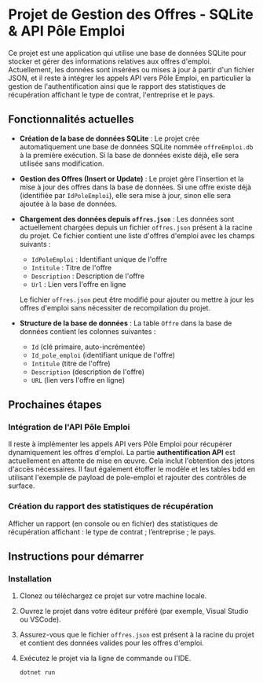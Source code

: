 # Projet de Gestion des Offres - SQLite & API Pôle Emploi

Ce projet est une application qui utilise une base de données SQLite pour stocker et gérer des informations relatives aux offres d'emploi. Actuellement, les données sont insérées ou mises à jour à partir d'un fichier JSON, et il reste à intégrer les appels API vers Pôle Emploi, en particulier la gestion de l'authentification ainsi que le rapport des statistiques de récupération affichant le type de contrat, l'entreprise et le pays.

## Fonctionnalités actuelles

- **Création de la base de données SQLite** : 
  Le projet crée automatiquement une base de données SQLite nommée `offreEmploi.db` à la première exécution. Si la base de données existe déjà, elle sera utilisée sans modification.

- **Gestion des Offres (Insert or Update)** :
  Le projet gère l'insertion et la mise à jour des offres dans la base de données. Si une offre existe déjà (identifiée par `IdPoleEmploi`), elle sera mise à jour, sinon elle sera ajoutée à la base de données.

- **Chargement des données depuis `offres.json`** :
  Les données sont actuellement chargées depuis un fichier `offres.json` présent à la racine du projet. Ce fichier contient une liste d'offres d'emploi avec les champs suivants :
  - `IdPoleEmploi` : Identifiant unique de l'offre
  - `Intitule` : Titre de l'offre
  - `Description` : Description de l'offre
  - `Url` : Lien vers l'offre en ligne

  Le fichier `offres.json` peut être modifié pour ajouter ou mettre à jour les offres d'emploi sans nécessiter de recompilation du projet.

- **Structure de la base de données** :
  La table `Offre` dans la base de données contient les colonnes suivantes :
  - `Id` (clé primaire, auto-incrémentée)
  - `Id_pole_emploi` (identifiant unique de l'offre)
  - `Intitule` (titre de l'offre)
  - `Description` (description de l'offre)
  - `URL` (lien vers l'offre en ligne)

## Prochaines étapes

### Intégration de l'API Pôle Emploi

Il reste à implémenter les appels API vers Pôle Emploi pour récupérer dynamiquement les offres d'emploi. La partie **authentification API** est actuellement en attente de mise en œuvre. Cela inclut l'obtention des jetons d'accès nécessaires.
Il faut également étoffer le modèle et les tables bdd en utilisant l'exemple de payload de pole-emploi et rajouter des contrôles de surface.

### Création du rapport des statistiques de récupération 

Afficher un rapport (en console ou en fichier) des statistiques de récupération affichant :
le type de contrat ;
l’entreprise ;
le pays.

## Instructions pour démarrer

### Installation

1. Clonez ou téléchargez ce projet sur votre machine locale.
2. Ouvrez le projet dans votre éditeur préféré (par exemple, Visual Studio ou VSCode).
3. Assurez-vous que le fichier `offres.json` est présent à la racine du projet et contient des données valides pour les offres d'emploi.
4. Exécutez le projet via la ligne de commande ou l'IDE.

   ```bash
   dotnet run
